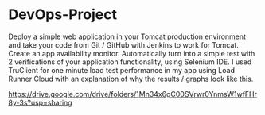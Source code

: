 # DevOps-Project 
Deploy a simple web application in your Tomcat production environment and take your code from Git / GitHub with Jenkins to work for Tomcat. Create an app availability monitor. Automatically turn into a simple test with 2 verifications of your application functionality, using Selenium IDE. I used TruClient for one minute load test performance in my app using Load Runner Cloud with an explanation of why the results / graphs look like this.


https://drive.google.com/drive/folders/1Mn34x6gC00SVrwr0YnmsW1wfFHr8y-3s?usp=sharing
